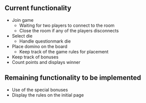 ## Current functionality

- Join game
  - Waiting for two players to connect to the room
  - Close the room if any of the players disconnects
- Select die
  - Handle questionmark die
- Place domino on the board
  - Keep track of the game rules for placement
- Keep track of bonuses
- Count points and displays winner

## Remaining functionality to be implemented

- Use of the special bonuses
- Display the rules on the initial page
